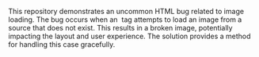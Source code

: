 This repository demonstrates an uncommon HTML bug related to image loading.  The bug occurs when an <img> tag attempts to load an image from a source that does not exist.  This results in a broken image, potentially impacting the layout and user experience. The solution provides a method for handling this case gracefully.